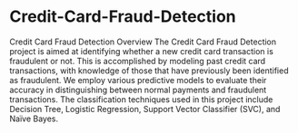 # Credit-Card-Fraud-Detection
Credit Card Fraud Detection
Overview
The Credit Card Fraud Detection project is aimed at identifying whether a new credit card transaction is fraudulent or not. This is accomplished by modeling past credit card transactions, with knowledge of those that have previously been identified as fraudulent. We employ various predictive models to evaluate their accuracy in distinguishing between normal payments and fraudulent transactions. The classification techniques used in this project include Decision Tree, Logistic Regression, Support Vector Classifier (SVC), and Naïve Bayes.
